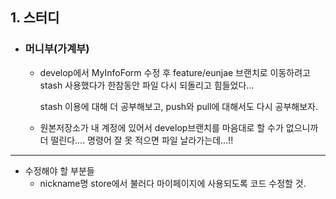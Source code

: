 ## 1. 스터디

- ### 머니부(가계부)

  - develop에서 MyInfoForm 수정 후 feature/eunjae 브랜치로 이동하려고 stash 사용했다가 한참동안 파일 다시 되돌리고 힘들었다...   
    
    stash 이용에 대해 더 공부해보고, push와 pull에 대해서도 다시 공부해보자.
    
  - 원본저장소가 내 계정에 있어서 develop브랜치를 마음대로 할 수가 없으니까 더 떨린다.... 명령어 잘 못 적으면 파일 날라가는데...!!

***

  - 수정해야 할 부분들
    - nickname명 store에서 불러다 마이페이지에 사용되도록 코드 수정할 것.
